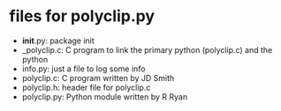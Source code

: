 # files for polyclip.py
* __init__.py: package init
* _polyclip.c: C program to link the primary python (polyclip.c) and the python
* info.py: just a file to log some info
* polyclip.c: C program written by JD Smith
* polyclip.h: header file for polyclip.c
* polyclip.py: Python module written by R Ryan